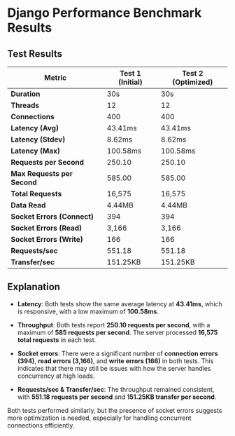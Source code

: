 # Django Performance Benchmark Results

## Test Results

| Metric                    | Test 1 (Initial)        | Test 2 (Optimized)      |
|---------------------------|-------------------------|-------------------------|
| **Duration**               | 30s                     | 30s                     |
| **Threads**                | 12                      | 12                      |
| **Connections**            | 400                     | 400                     |
| **Latency (Avg)**          | 43.41ms                 | 43.41ms                 |
| **Latency (Stdev)**        | 8.62ms                  | 8.62ms                  |
| **Latency (Max)**          | 100.58ms                | 100.58ms                |
| **Requests per Second**    | 250.10                  | 250.10                  |
| **Max Requests per Second**| 585.00                  | 585.00                  |
| **Total Requests**         | 16,575                  | 16,575                  |
| **Data Read**              | 4.44MB                  | 4.44MB                  |
| **Socket Errors (Connect)**| 394                     | 394                     |
| **Socket Errors (Read)**   | 3,166                   | 3,166                   |
| **Socket Errors (Write)**  | 166                     | 166                     |
| **Requests/sec**           | 551.18                  | 551.18                  |
| **Transfer/sec**           | 151.25KB                | 151.25KB                |

## Explanation

- **Latency**: Both tests show the same average latency at **43.41ms**, which is responsive, with a low maximum of **100.58ms**.
  
- **Throughput**: Both tests report **250.10 requests per second**, with a maximum of **585 requests per second**. The server processed **16,575 total requests** in each test.

- **Socket errors**: There were a significant number of **connection errors (394)**, **read errors (3,166)**, and **write errors (166)** in both tests. This indicates that there may still be issues with how the server handles concurrency at high loads.

- **Requests/sec & Transfer/sec**: The throughput remained consistent, with **551.18 requests per second** and **151.25KB transfer per second**.

Both tests performed similarly, but the presence of socket errors suggests more optimization is needed, especially for handling concurrent connections efficiently.
